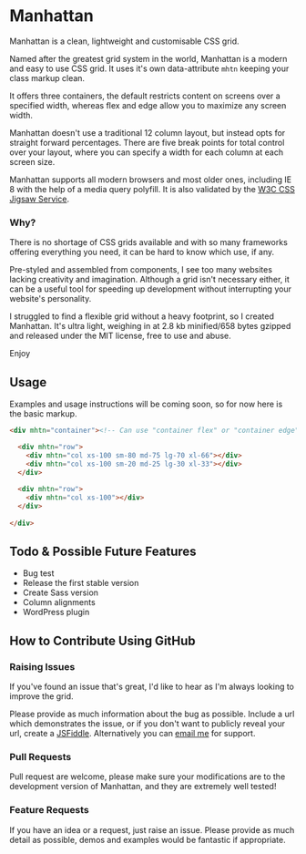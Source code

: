 # Manhattan

Manhattan is a clean, lightweight and customisable CSS grid.

Named after the greatest grid system in the world, Manhattan is a modern and easy to use CSS grid. It uses it's own data-attribute `mhtn` keeping your class markup clean.

It offers three containers, the default restricts content on screens over a specified width, whereas flex and edge allow you to maximize any screen width.

Manhattan doesn't use a traditional 12 column layout, but instead opts for straight forward percentages. There are five break points for total control over your layout, where you can specify a width for each column at each screen size.

Manhattan supports all modern browsers and most older ones, including IE 8 with the help of a media query polyfill. It is also validated by the [W3C CSS Jigsaw Service](http://jigsaw.w3.org/css-validator/validator?uri=http%3A%2F%2Fwww.adchsm.me%2Fmanhattan%2Fmanhattan.css&profile=css3&usermedium=all&warning=1&vextwarning=&lang=en).

### Why?

There is no shortage of CSS grids available and with so many frameworks offering everything you need, it can be hard to know which use, if any.

Pre-styled and assembled from components, I see too many websites lacking creativity and imagination. Although a grid isn't necessary either, it can be a useful tool for speeding up development without interrupting your website's personality.

I struggled to find a flexible grid without a heavy footprint, so I created Manhattan. It's ultra light, weighing in at 2.8 kb minified/658 bytes gzipped and released under the MIT license, free to use and abuse.

Enjoy

## Usage

Examples and usage instructions will be coming soon, so for now here is the basic markup.

``` html
<div mhtn="container"><!-- Can use "container flex" or "container edge" -->

  <div mhtn="row">
    <div mhtn="col xs-100 sm-80 md-75 lg-70 xl-66"></div>
    <div mhtn="col xs-100 sm-20 md-25 lg-30 xl-33"></div>
  </div>
  
  <div mhtn="row">
    <div mhtn="col xs-100"></div>
  </div>
  
</div>
```

## Todo & Possible Future Features

* Bug test
* Release the first stable version
* Create Sass version
* Column alignments
* WordPress plugin

## How to Contribute Using GitHub

### Raising Issues

If you've found an issue that's great, I'd like to hear as I'm always looking to improve the grid.

Please provide as much information about the bug as possible. Include a url which demonstrates the issue, or if you don't want to publicly reveal your url, create a [JSFiddle](http://jsfiddle.net/). Alternatively you can [email me](mailto:adam@adchsm.me) for support.

### Pull Requests

Pull request are welcome, please make sure your modifications are to the development version of Manhattan, and they are extremely well tested!

### Feature Requests

If you have an idea or a request, just raise an issue. Please provide as much detail as possible, demos and examples would be fantastic if appropriate.